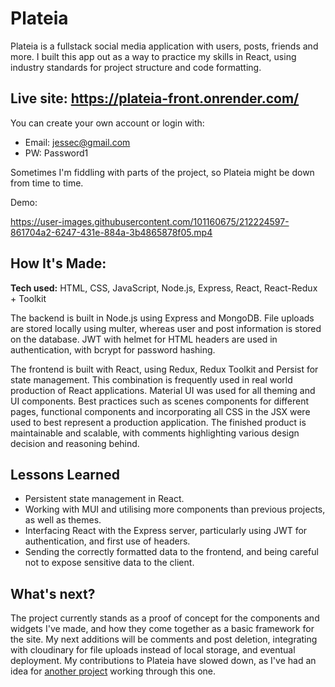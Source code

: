 # Plateia
Plateia is a fullstack social media application with users, posts, friends and more. I built this app out as a way to practice my skills in React, using industry standards for project structure and code formatting.
## Live site: https://plateia-front.onrender.com/
You can create your own account or login with:
  - Email: jessec@gmail.com
  - PW: Password1
  
Sometimes I'm fiddling with parts of the project, so Plateia might be down from time to time.

Demo:


https://user-images.githubusercontent.com/101160675/212224597-861704a2-6247-431e-884a-3b4865878f05.mp4


## How It's Made:
**Tech used:** HTML, CSS, JavaScript, Node.js, Express, React, React-Redux + Toolkit

The backend is built in Node.js using Express and MongoDB. File uploads are stored locally using multer, whereas user and post information is stored on the database. JWT with helmet for HTML headers are used in authentication, with bcrypt for password hashing.

The frontend is built with React, using Redux, Redux Toolkit and Persist for state management. This combination is frequently used in real world production of React applications. Material UI was used for all theming and UI components.
Best practices such as scenes components for different pages, functional components and incorporating all CSS in the JSX were used to best represent a production application. The finished product is maintainable and scalable, with comments highlighting various design decision and reasoning behind.

## Lessons Learned

- Persistent state management in React.
- Working with MUI and utilising more components than previous projects, as well as themes.
- Interfacing React with the Express server, particularly using JWT for authentication, and first use of headers. 
- Sending the correctly formatted data to the frontend, and being careful not to expose sensitive data to the client.

## What's next?

The project currently stands as a proof of concept for the components and widgets I've made, and how they come together as a basic framework for the site.
My next additions will be comments and post deletion, integrating with cloudinary for file uploads instead of local storage, and eventual deployment. My contributions to Plateia have slowed down, as I've had an idea for [another project](https://github.com/jesseCaramalis/lookout) working through this one.
